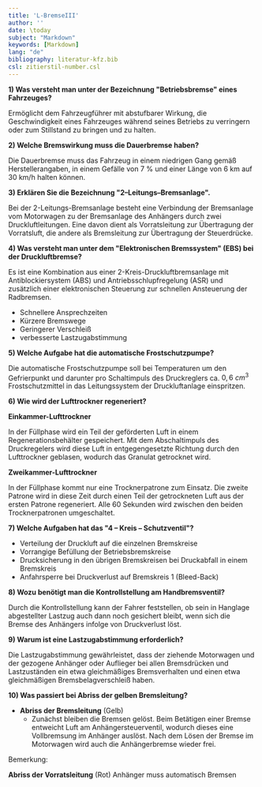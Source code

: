 ```yaml
---
title: 'L-BremseIII'
author: ''
date: \today
subject: "Markdown"
keywords: [Markdown]
lang: "de"
bibliography: literatur-kfz.bib 
csl: zitierstil-number.csl
---
```

<!--ju 17-12-22 Bremse III -->

**1) Was versteht man unter der Bezeichnung "Betriebsbremse" eines Fahrzeuges?**

Ermöglicht dem Fahrzeugführer mit abstufbarer Wirkung, die Geschwindigkeit eines Fahrzeuges während seines Betriebs zu verringern oder zum Stillstand zu bringen und zu halten.

**2) Welche Bremswirkung muss die Dauerbremse haben?**

Die Dauerbremse muss das Fahrzeug in einem niedrigen Gang gemäß Herstellerangaben,
in einem Gefälle von 7 \% und einer Länge von 6 km auf 30 km/h halten können.

**3) Erklären Sie die Bezeichnung "2–Leitungs–Bremsanlage".**

Bei der 2-Leitungs-Bremsanlage besteht eine Verbindung der Bremsanlage vom
Motorwagen zu der Bremsanlage des Anhängers durch zwei Druckluftleitungen.
Eine davon dient als Vorratsleitung zur Übertragung der Vorratsluft, die andere
als Bremsleitung zur Übertragung der Steuerdrücke.

**4) Was versteht man unter dem "Elektronischen Bremssystem" (EBS) bei der Druckluftbremse?**

Es ist eine Kombination aus einer 2-Kreis-Druckluftbremsanlage mit Antiblockiersystem
(ABS) und Antriebsschlupfregelung (ASR) und zusätzlich einer elektronischen
Steuerung zur schnellen Ansteuerung der Radbremsen.

- Schnellere Ansprechzeiten
- Kürzere Bremswege
- Geringerer Verschleiß
- verbesserte Lastzugabstimmung

**5) Welche Aufgabe hat die automatische Frostschutzpumpe?**

Die automatische Frostschutzpumpe soll bei Temperaturen um den Gefrierpunkt
und darunter pro Schaltimpuls des Druckreglers ca. $0,6~cm^3$ Frostschutzmittel in
das Leitungssystem der Druckluftanlage einspritzen.

**6) Wie wird der Lufttrockner regeneriert?**

**Einkammer-Lufttrockner**

In der Füllphase wird ein Teil der geförderten Luft in einem Regenerationsbehälter gespeichert. Mit dem Abschaltimpuls des Druckregelers wird diese Luft in entgegengesetzte Richtung durch den Lufttrockner geblasen, wodurch das Granulat getrocknet wird.


**Zweikammer-Lufttrockner**

In der Füllphase kommt nur eine Trocknerpatrone zum Einsatz. Die zweite Patrone wird in diese Zeit durch einen Teil der getrockneten Luft aus der ersten Patrone regeneriert. Alle 60 Sekunden wird zwischen den beiden Trocknerpatronen umgeschaltet.

**7) Welche Aufgaben hat das "4 – Kreis – Schutzventil"?**

- Verteilung der Druckluft auf die einzelnen Bremskreise
- Vorrangige Befüllung der Betriebsbremskreise
- Drucksicherung in den übrigen Bremskreisen bei Druckabfall in einem Bremskreis 
- Anfahrsperre bei Druckverlust auf Bremskreis 1 (Bleed-Back)

**8) Wozu benötigt man die Kontrollstellung am Handbremsventil?**

Durch die Kontrollstellung kann der Fahrer feststellen, ob sein in Hanglage
abgestellter Lastzug auch dann noch gesichert bleibt, wenn sich die Bremse des
Anhängers infolge von Druckverlust löst.

**9) Warum ist eine Lastzugabstimmung erforderlich?**

Die Lastzugabstimmung gewährleistet, dass der ziehende Motorwagen und der
gezogene Anhänger oder Auflieger bei allen Bremsdrücken und Lastzuständen ein
etwa gleichmäßiges Bremsverhalten und einen etwa gleichmäßigen Bremsbelagverschleiß
haben.

**10) Was passiert bei Abriss der gelben Bremsleitung?**

- **Abriss der Bremsleitung** (Gelb) 
    - Zunächst bleiben die Bremsen gelöst. Beim Betätigen einer Bremse entweicht Luft am Anhängersteuerventil, wodurch dieses eine Vollbremsung im Anhänger auslöst. Nach dem Lösen der Bremse im Motorwagen wird auch die Anhängerbremse wieder frei.


Bemerkung:

**Abriss der Vorratsleitung** (Rot) Anhänger muss automatisch Bremsen